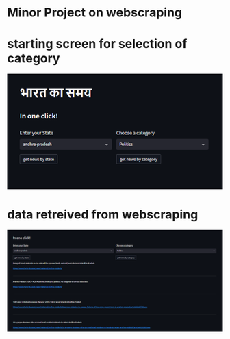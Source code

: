 # Minor Project on webscraping

# starting screen for selection of category
<img src="screen1.png">

# data retreived from webscraping
<img src="screen2.png">